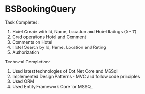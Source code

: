 # BSBookingQuery
Task Completed: 
1. Hotel Create with Id, Name, Location and Hotel Ratings (0 - 7)
2. Crud operations Hotel and Comment
3. Comments on Hotel 
4. Hotel Search by Id, Name, Location and Rating
5. Authorization

Technical Completion:
1. Used latest technologies of Dot.Net Core and MSSql
2. Implemented Design Patterns - MVC and follow code principles
3. Used ORM
4. Used Entity Framework Core for MSSQL